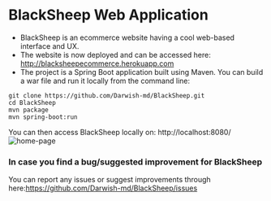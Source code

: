 # BlackSheep Web Application

- BlackSheep is an ecommerce website having a cool web-based interface and UX. 
- The website is now deployed and can be accessed here: http://blacksheepecommerce.herokuapp.com
- The project is a Spring Boot application built using Maven. You can build a war file and run it locally from the command line:
```
git clone https://github.com/Darwish-md/BlackSheep.git
cd BlackSheep
mvn package 
mvn spring-boot:run
```
You can then access BlackSheep locally on: http://localhost:8080/ 
![home-page](https://user-images.githubusercontent.com/72353586/117778313-59b26e80-b1f2-11eb-8a78-8621d21f7f47.PNG)

### In case you find a bug/suggested improvement for BlackSheep ###
You can report any issues or suggest improvements through here:https://github.com/Darwish-md/BlackSheep/issues
